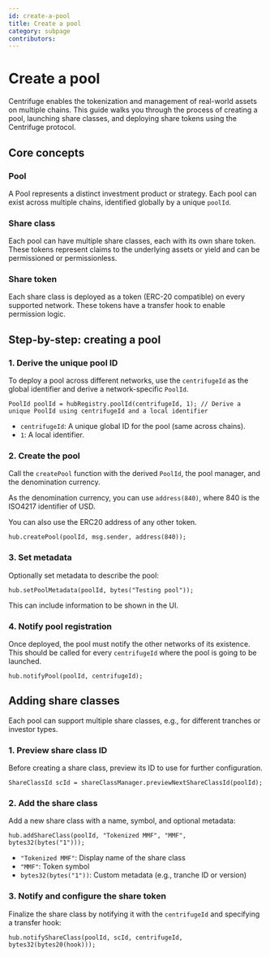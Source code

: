 ```yaml
---
id: create-a-pool
title: Create a pool
category: subpage
contributors: 
---
```


# Create a pool

Centrifuge enables the tokenization and management of real-world assets on multiple chains. This guide walks you through the process of creating a pool, launching share classes, and deploying share tokens using the Centrifuge protocol.

## Core concepts

### Pool

A Pool represents a distinct investment product or strategy. Each pool can exist across multiple chains, identified globally by a unique `poolId`.

### Share class

Each pool can have multiple share classes, each with its own share token. These tokens represent claims to the underlying assets or yield and can be permissioned or permissionless.

### Share token

Each share class is deployed as a token (ERC-20 compatible) on every supported network. These tokens have a transfer hook to enable permission logic.

## Step-by-step: creating a pool

### 1. Derive the unique pool ID

To deploy a pool across different networks, use the `centrifugeId` as the global identifier and derive a network-specific `PoolId`.

```solidity
PoolId poolId = hubRegistry.poolId(centrifugeId, 1); // Derive a unique PoolId using centrifugeId and a local identifier
```

* `centrifugeId`: A unique global ID for the pool (same across chains).
* `1`: A local identifier.

### 2. Create the pool

Call the `createPool` function with the derived `PoolId`, the pool manager, and the denomination currency.

As the denomination currency, you can use `address(840)`, where 840 is the ISO4217 identifier of USD.

You can also use the ERC20 address of any other token.

```solidity
hub.createPool(poolId, msg.sender, address(840));
```

### 3. Set metadata

Optionally set metadata to describe the pool:

```solidity
hub.setPoolMetadata(poolId, bytes("Testing pool"));
```

This can include information to be shown in the UI.

### 4. Notify pool registration

Once deployed, the pool must notify the other networks of its existence. This should be called for every `centrifugeId` where the pool is going to be launched.

```solidity
hub.notifyPool(poolId, centrifugeId);
```

## Adding share classes

Each pool can support multiple share classes, e.g., for different tranches or investor types.

### 1. Preview share class ID

Before creating a share class, preview its ID to use for further configuration.

```solidity
ShareClassId scId = shareClassManager.previewNextShareClassId(poolId);
```

### 2. Add the share class

Add a new share class with a name, symbol, and optional metadata:

```solidity
hub.addShareClass(poolId, "Tokenized MMF", "MMF", bytes32(bytes("1")));
```

* `"Tokenized MMF"`: Display name of the share class
* `"MMF"`: Token symbol
* `bytes32(bytes("1"))`: Custom metadata (e.g., tranche ID or version)

### 3. Notify and configure the share token

Finalize the share class by notifying it with the `centrifugeId` and specifying a transfer hook:

```solidity
hub.notifyShareClass(poolId, scId, centrifugeId, bytes32(bytes20(hook)));
```